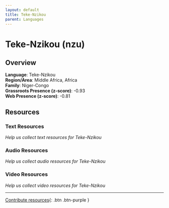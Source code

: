 ```yaml
---
layout: default
title: Teke-Nzikou
parent: Languages
---
```


# Teke-Nzikou (nzu)

## Overview

**Language**: Teke-Nzikou  
**Region/Area**: Middle Africa, Africa  
**Family**: Niger-Congo  
**Grassroots Presence (z-score)**: -0.93  
**Web Presence (z-score)**: -0.81  

## Resources

### Text Resources
*Help us collect text resources for Teke-Nzikou*

### Audio Resources
*Help us collect audio resources for Teke-Nzikou*

### Video Resources
*Help us collect video resources for Teke-Nzikou*

---

[Contribute resources](https://forms.office.com/e/1SfLJx3u1r){: .btn .btn-purple }
